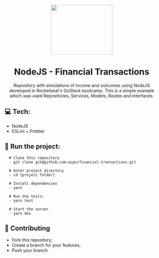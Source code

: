 <p align="center">
  <img width="200" height="163" src="https://camo.githubusercontent.com/8c13dc2618dbd7f76d1d574350b98fdee1335ce5/68747470733a2f2f726f636b6574736561742d63646e2e73332d73612d656173742d312e616d617a6f6e6177732e636f6d2f626f6f7463616d702d6865616465722e706e67">
</p>
<h1 align=center>NodeJS - Financial Transactions</h1>
<p align="center">Repository with simulations of income and outcomes using NodeJS developed in Rocketseat's GoStack bootcamp. This is a simple example which was used Repositories, Services, Models, Routes and Interfaces.</p>

## :computer: Tech:
- NodeJS
- ESLint + Prettier

## :running: Run the project:
```shell
  # Clone this repository
  - git clone git@github.com:acpn/financial-transactions.git

  # Enter project directory
  - cd [project folder]

  # Install dependencies
  - yarn

  # Run the tests:
  - yarn test

  # Start the server
  - yarn dev
```

## :fork_and_knife: Contributing
- Fork this repository;
- Create a branch for your features;
- Push your branch.
